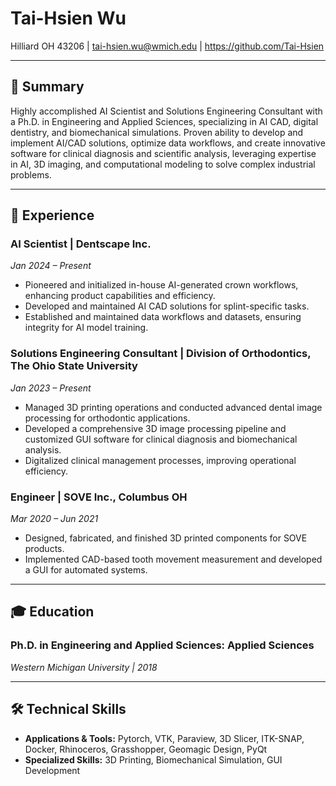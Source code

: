 # Tai-Hsien Wu
Hilliard OH 43206 | tai-hsien.wu@wmich.edu | https://github.com/Tai-Hsien

---

## 📝 Summary
Highly accomplished AI Scientist and Solutions Engineering Consultant with a Ph.D. in Engineering and Applied Sciences, specializing in AI CAD, digital dentistry, and biomechanical simulations. Proven ability to develop and implement AI/CAD solutions, optimize data workflows, and create innovative software for clinical diagnosis and scientific analysis, leveraging expertise in AI, 3D imaging, and computational modeling to solve complex industrial problems.

---

## 💼 Experience

### **AI Scientist | Dentscape Inc.**
*Jan 2024 – Present*
- Pioneered and initialized in-house AI-generated crown workflows, enhancing product capabilities and efficiency.
- Developed and maintained AI CAD solutions for splint-specific tasks.
- Established and maintained data workflows and datasets, ensuring integrity for AI model training.

### **Solutions Engineering Consultant | Division of Orthodontics, The Ohio State University**
*Jan 2023 – Present*
- Managed 3D printing operations and conducted advanced dental image processing for orthodontic applications.
- Developed a comprehensive 3D image processing pipeline and customized GUI software for clinical diagnosis and biomechanical analysis.
- Digitalized clinical management processes, improving operational efficiency.

### **Engineer | SOVE Inc., Columbus OH**
*Mar 2020 – Jun 2021*
- Designed, fabricated, and finished 3D printed components for SOVE products.
- Implemented CAD-based tooth movement measurement and developed a GUI for automated systems.

---

## 🎓 Education

### **Ph.D. in Engineering and Applied Sciences: Applied Sciences**
*Western Michigan University | 2018*

---

## 🛠️ Technical Skills

- **Applications & Tools:** Pytorch, VTK, Paraview, 3D Slicer, ITK-SNAP, Docker, Rhinoceros, Grasshopper, Geomagic Design, PyQt
- **Specialized Skills:** 3D Printing, Biomechanical Simulation, GUI Development

